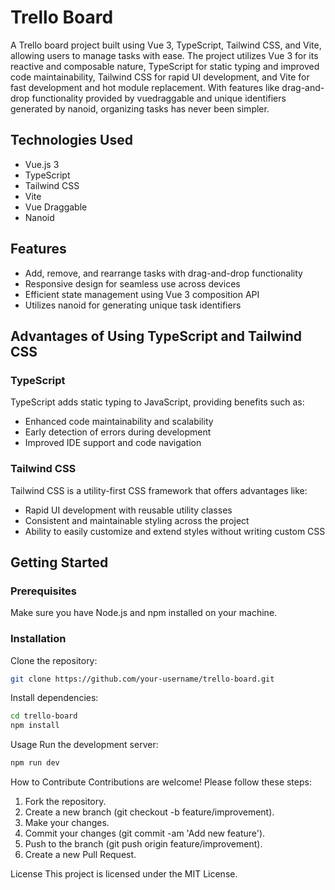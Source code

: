 # Trello Board

A Trello board project built using Vue 3, TypeScript, Tailwind CSS, and Vite, allowing users to manage tasks with ease. The project utilizes Vue 3 for its reactive and composable nature, TypeScript for static typing and improved code maintainability, Tailwind CSS for rapid UI development, and Vite for fast development and hot module replacement. With features like drag-and-drop functionality provided by vuedraggable and unique identifiers generated by nanoid, organizing tasks has never been simpler.

## Technologies Used

- Vue.js 3
- TypeScript
- Tailwind CSS
- Vite
- Vue Draggable
- Nanoid

## Features

- Add, remove, and rearrange tasks with drag-and-drop functionality
- Responsive design for seamless use across devices
- Efficient state management using Vue 3 composition API
- Utilizes nanoid for generating unique task identifiers

## Advantages of Using TypeScript and Tailwind CSS

### TypeScript

TypeScript adds static typing to JavaScript, providing benefits such as:

- Enhanced code maintainability and scalability
- Early detection of errors during development
- Improved IDE support and code navigation

### Tailwind CSS

Tailwind CSS is a utility-first CSS framework that offers advantages like:

- Rapid UI development with reusable utility classes
- Consistent and maintainable styling across the project
- Ability to easily customize and extend styles without writing custom CSS

## Getting Started

### Prerequisites

Make sure you have Node.js and npm installed on your machine.

### Installation

Clone the repository:

```bash
git clone https://github.com/your-username/trello-board.git
```

Install dependencies:

```bash
cd trello-board
npm install
```

Usage
Run the development server:

```bash
npm run dev
```

How to Contribute
Contributions are welcome! Please follow these steps:

1. Fork the repository.
2. Create a new branch (git checkout -b feature/improvement).
3. Make your changes.
4. Commit your changes (git commit -am 'Add new feature').
5. Push to the branch (git push origin feature/improvement).
6. Create a new Pull Request.

License
This project is licensed under the MIT License.
